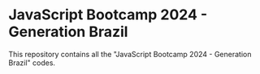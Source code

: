 # JavaScript Bootcamp 2024 - Generation Brazil
This repository contains all the "JavaScript Bootcamp 2024 - Generation Brazil" codes.
